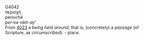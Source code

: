 G4042  
περιοχή  
periochē  
*per-ee-okh-ay‘*  
From [4023](g4023) a *being* *held* *around*, that is, (concretely) a
*passage* (of Scripture, as *circumscribed*): - place.  
